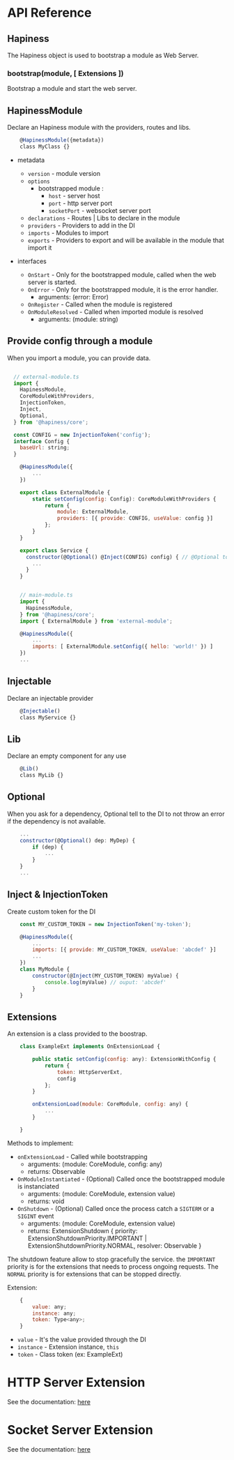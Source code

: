 # API Reference

## Hapiness
The Hapiness object is used to bootstrap a module as Web Server.

### bootstrap(module, [ Extensions ])
Bootstrap a module and start the web server.

## HapinessModule
Declare an Hapiness module with the providers, routes and libs.

```javascript
    @HapinessModule({metadata})
    class MyClass {}
```

- metadata

    - `version` - module version
    - `options`
        - bootstrapped module :
            - `host` - server host
            - `port` - http server port
            - `socketPort` - websocket server port
    - `declarations` - Routes | Libs to declare in the module
    - `providers` - Providers to add in the DI
    - `imports` - Modules to import
    - `exports` - Providers to export and will be available in the module that import it

- interfaces
    - `OnStart` - Only for the bootstrapped module, called when the web server is started.
    - `OnError` - Only for the bootstrapped module, it is the error handler.
        - arguments: (error: Error)
    - `OnRegister` - Called when the module is registered
    - `OnModuleResolved` - Called when imported module is resolved
        - arguments: (module: string)

## Provide config through a module
When you import a module, you can provide data.

```javascript

  // external-module.ts
  import {
    HapinessModule,
    CoreModuleWithProviders,
    InjectionToken,
    Inject,
    Optional,
  } from '@hapiness/core';

  const CONFIG = new InjectionToken('config');
  interface Config {
    baseUrl: string;
  }

    @HapinessModule({
        ...
    })

    export class ExternalModule {
        static setConfig(config: Config): CoreModuleWithProviders {
            return {
                module: ExternalModule,
                providers: [{ provide: CONFIG, useValue: config }]
            };
        }
    }

    export class Service {
      constructor(@Optional() @Inject(CONFIG) config) { // @Optional to not throw errors if config is not passed
        ...
      }
    }
```
```javascript

    // main-module.ts
    import {
      HapinessModule,
    } from '@hapiness/core';
    import { ExternalModule } from 'external-module';

    @HapinessModule({
        ...
        imports: [ ExternalModule.setConfig({ hello: 'world!' }) ]
    })
    ...
```

## Injectable
Declare an injectable provider

```javascript
    @Injectable()
    class MyService {}
```

## Lib
Declare an empty component for any use

```javascript
    @Lib()
    class MyLib {}
```

## Optional
When you ask for a dependency, Optional tell to the DI to not throw an error if the dependency is not available.

```javascript
    ...
    constructor(@Optional() dep: MyDep) {
        if (dep) {
            ...
        }
    }
    ...
```

## Inject & InjectionToken
Create custom token for the DI

```javascript
    const MY_CUSTOM_TOKEN = new InjectionToken('my-token');

    @HapinessModule({
        ...
        imports: [{ provide: MY_CUSTOM_TOKEN, useValue: 'abcdef' }]
        ...
    })
    class MyModule {
        constructor(@Inject(MY_CUSTOM_TOKEN) myValue) {
            console.log(myValue) // ouput: 'abcdef'
        }
    }
```

## Extensions

An extension is a class provided to the boostrap.

```javascript
    class ExampleExt implements OnExtensionLoad {

        public static setConfig(config: any): ExtensionWithConfig {
            return {
                token: HttpServerExt,
                config
            };
        }

        onExtensionLoad(module: CoreModule, config: any) {
            ...
        }

    }
```

Methods to implement:
- `onExtensionLoad` - Called while bootstrapping
    - arguments: (module: CoreModule, config: any)
    - returns: Observable<Extension>
- `OnModuleInstantiated` - (Optional) Called once the bootstrapped module is instanciated
    - arguments: (module: CoreModule, extension value)
    - returns: void
- `OnShutdown` - (Optional) Called once the process catch a `SIGTERM` or a `SIGINT` event
    - arguments: (module: CoreModule, extension value)
    - returns: ExtensionShutdown {
        priority: ExtensionShutdownPriority.IMPORTANT | ExtensionShutdownPriority.NORMAL,
        resolver: Observable<boolean>
    }

The shutdown feature allow to stop gracefully the service.
the `IMPORTANT` priority is for the extensions that needs to process ongoing requests.
The `NORMAL` priority is for extensions that can be stopped directly.

Extension:
```javascript
    {
        value: any;
        instance: any;
        token: Type<any>;
    }
```
- `value` - It's the value provided through the DI
- `instance` - Extension instance, `this`
- `token` - Class token (ex: ExampleExt)


# HTTP Server Extension

See the documentation: [here](src/extensions/http-server/README.md)

# Socket Server Extension

See the documentation: [here](src/extensions/socket-server/README.md)